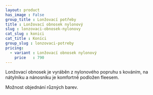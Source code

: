 ```yaml
---
layout: product
has_image : False
group_title : Lonžovací potřeby
title : Lonžovací obnosek nylonový
slug : lonzovaci-obnosek-nylonovy
cat_slug : konici
cat_title : Koníci
group_slug : lonzovaci-potreby
pricing:
  - variant : Lonžovací obnosek nylonový
    price   : 790
---
```


Lonžovací obnosek je vyráběn z nylonového popruhu s kováním, 
na nátylníku a nánosníku je komfortně podložen fleesem. 

Možnost objednání různých barev.

